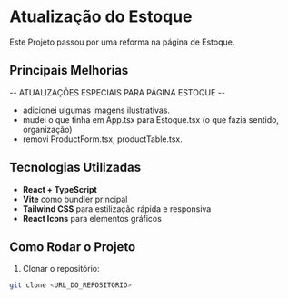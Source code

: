 # Atualização do Estoque

Este Projeto passou por uma reforma na página de Estoque. 

## Principais Melhorias

-- ATUALIZAÇÕES ESPECIAIS PARA PÁGINA ESTOQUE --
- adicionei ulgumas imagens ilustrativas.
- mudei o que tinha em App.tsx para Estoque.tsx (o que fazia sentido, organização)
- removi ProductForm.tsx, productTable.tsx.

## Tecnologias Utilizadas

- **React + TypeScript**  
- **Vite** como bundler principal  
- **Tailwind CSS** para estilização rápida e responsiva  
- **React Icons** para elementos gráficos

## Como Rodar o Projeto

1. Clonar o repositório:
```bash
git clone <URL_DO_REPOSITORIO>
